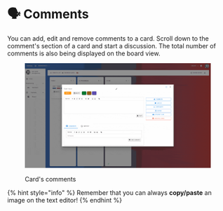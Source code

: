 # 🗣 Comments

You can add, edit and remove comments to a card. Scroll down to the comment's section of a card and start a discussion. The total number of comments is also being displayed on the board view.

<figure><img src="../../../.gitbook/assets/card-comments (1).gif" alt=""><figcaption><p>Card's comments</p></figcaption></figure>

{% hint style="info" %}
Remember that you can always **copy/paste** an image on the text editor!
{% endhint %}
